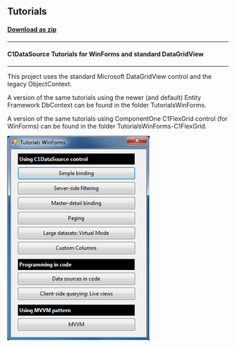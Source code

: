 ## Tutorials
#### [Download as zip](https://grapecity.github.io/DownGit/#/home?url=https://github.com/GrapeCity/ComponentOne-WinForms-Samples/tree/master/NetFramework\DataSource\CS\TutorialsWinForms-ObjectContext)
____
#### C1DataSource Tutorials for WinForms and standard DataGridView
____
This project uses the standard Microsoft DataGridView control and the legacy ObjectContext.

A version of the same tutorials using the newer (and default) Entity Framework DbContext can be found in the folder TutorialsWinForms.

A version of the same tutorials using ComponentOne C1FlexGrid control (for WinForms) can be found in the folder TutorialsWinForms-C1FlexGrid.

![screenshot](screenshot.PNG)
